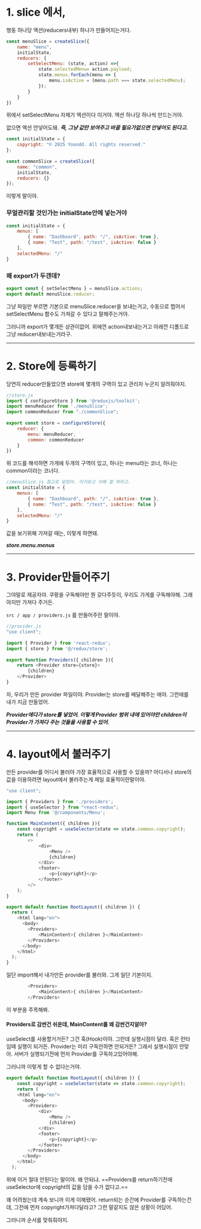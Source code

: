 
# 1. slice 에서,

행동 하나당 액션(reducers내부) 하나가 만들어지는거다.

```js
const menuSlice = createSlice({  
    name: "menu",  
    initialState,  
    reducers: {  
        setSelectMenu: (state, action) =>{  
            state.selectedMenu= action.payload;  
            state.menus.forEach(menu => {  
                menu.isActive = (menu.path === state.selectedMenu);  
            });  
        }  
    }  
})
```

위에서 setSelectMenu 자체가 액션이다 이거야.
액션 하나당 하나씩 만드는거야.

없으면 액션 안넣어도돼.
***즉, 그냥 값만 보여주고 바꿀 필요가없으면 안넣어도 된다고.***

```js
const initialState = {  
    copyright: "© 2025 Yoondd. All rights reserved."  
};  
  
const commonSlice = createSlice({  
    name: "common",  
    initialState,  
    reducers: {}  
});
```

이렇게 말이야.



### 무얼관리할 것인가는 initialState안에 넣는거야

```js
const initialState = {  
    menus: [  
        { name: "Dashboard", path: "/", isActive: true },
        { name: "Test", path: "/test", isActive: false }  
    ],  
    selectedMenu: "/"  
}
```



### 왜 export가 두갠데?

```js
export const { setSelectMenu } = menuSlice.actions;  
export default menuSlice.reducer;
```

그냥 파일만 부르면 기본으로 menuSlice.reducer을 보내는거고,
수동으로 찝어서 setSelectMenu 함수도 가져갈 수 있다고 말해주는거야.

그러니까 export가 몇개든 상관이없어.
위에껀 action내보내는거고 아래껀 디폴드로 그냥 reducer내보내는거라구.


---


# 2. Store에 등록하기

당연히 reducer만들었으면 store에 몇개의 구역이 있고 관리자 누군지 알려줘야지.

```js
//store.js
import { configureStore } from '@reduxjs/toolkit';  
import menuReducer from './menuSlice';  
import commonReducer from "./commonSlice";  
  
export const store = configureStore({  
    reducer: {  
        menu: menuReducer,  
        common: commonReducer  
    }  
})
```

위 코드를 해석하면 가게에 두개의 구역이 있고, 
하나는 menu라는 코너, 하나는 common이라는 코너다.

```js
//menuSlice.js 참고로 넣었어. 이거보고 이해 잘 하라고.
const initialState = {  
    menus: [  
        { name: "Dashboard", path: "/", isActive: true },
        { name: "Test", path: "/test", isActive: false }  
    ],  
    selectedMenu: "/"  
}
```

값을 보기위해 가져갈 때는, 이렇게 하면돼.

***store.menu.menus***



---



# 3. Provider만들어주기

그야말로 제공자야. 
쿠팡을 구독해야만 뭔 갖다주듯이, 우리도 가게를 구독해야해. 그래야지만 가져다 주거든.

`src / app / providers.js` 를 만들어주란 말이야.


```js
//provider.js
"use client";  
  
import { Provider } from 'react-redux';  
import { store } from '@/redux/store';  
  
export function Providers({ children }){  
    return <Provider store={store}>  
        {children}  
    </Provider>  
}
```

자, 우리가 만든 provider 파일이야.
Provider는 store를 배달해주는 애야. 그런애를 내가 지금 만들었어.

***Provider에다가 store를 넣었어. 
이렇게 Provider 범위 내에 있어야만 children이 Provider가 가져다 주는 것들을 사용할 수 있어.***



---

# 4. layout에서 불러주기

만든 provider를 어디서 불러야 가장 효율적으로 사용할 수 있을까?
어디서나 store의 값을 이용하려면 layout에서 불러주는게 제일 효율적이란말이야.

```js
"use client";

import { Providers } from './providers';
import { useSelector } from "react-redux";
import Menu from '@/components/Menu';

function MainContent({ children }){
    const copyright = useSelector(state => state.common.copyright);
    return (
        <>
            <div>
                <Menu />
                {children}
            </div>
            <footer>
                <p>{copyright}</p>
            </footer>
        </>
    );
}

export default function RootLayout({ children }) {
  return (
    <html lang="en">
      <body>
        <Providers>
            <MainContent>{ children }</MainContent>
        </Providers>
      </body>
    </html>
  );
}

```

일단 import해서 내가만든 provider를 불러와.
그게 일단 기본이지.

```js
        <Providers>
            <MainContent>{ children }</MainContent>
        </Providers>
```

이 부분을 주목해봐.


#### Providers로 감싼건 쉬운데, MainContent를 왜 감싼건지알아?

useSelect를 사용할거거든? 그건 훅(Hook)이야.
그런데 실행시점이 달라. 훅은 런타임때 실행이 되거든. 
Provider는 미리 구독안하면 안되거든?  그래서 실행시점이 안맞아.
서버가 실행되기전에 먼저 Provider를 구독하고있어야해.

그러니까 이렇게 할 수 없다는거야.

```js
export default function RootLayout({ children }) {
    const copyright = useSelector(state => state.common.copyright);
    return (
    <html lang="en">
      <body>
        <Providers>
            <div>
                <Menu />
                {children}
            </div>
            <footer>
                <p>{copyright}</p>
            </footer>
        </Providers>
      </body>
    </html>
  );
```

위에 이거 절대 안된다는 말이야.
왜 안되냐. 
==Providers를 return하기전에 useSelector에 copyright의 값을 담을 수가 없다고.==

꽤 어려웠는데 계속 보니까 이게 이해됐어.
return되는 순간에 Provider를 구독하는건데,
그전에 먼저 copyright가져다달라고? 
그런 말같지도 않은 상황이 어딨어.

그러니까 순서를 맞춰줘야지.



